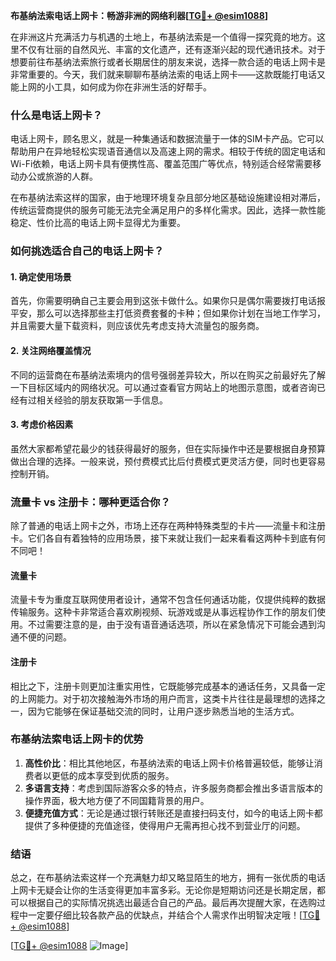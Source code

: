 **布基纳法索电话上网卡：畅游非洲的网络利器[[TG💪+ @esim1088](https://t.me/s/esim1088)]**

在非洲这片充满活力与机遇的土地上，布基纳法索是一个值得一探究竟的地方。这里不仅有壮丽的自然风光、丰富的文化遗产，还有逐渐兴起的现代通讯技术。对于想要前往布基纳法索旅行或者长期居住的朋友来说，选择一款合适的电话上网卡是非常重要的。今天，我们就来聊聊布基纳法索的电话上网卡——这款既能打电话又能上网的小工具，如何成为你在非洲生活的好帮手。

### 什么是电话上网卡？

电话上网卡，顾名思义，就是一种集通话和数据流量于一体的SIM卡产品。它可以帮助用户在异地轻松实现语音通信以及高速上网的需求。相较于传统的固定电话和Wi-Fi依赖，电话上网卡具有便携性高、覆盖范围广等优点，特别适合经常需要移动办公或旅游的人群。

在布基纳法索这样的国家，由于地理环境复杂且部分地区基础设施建设相对滞后，传统运营商提供的服务可能无法完全满足用户的多样化需求。因此，选择一款性能稳定、性价比高的电话上网卡显得尤为重要。

### 如何挑选适合自己的电话上网卡？

#### 1. 确定使用场景

首先，你需要明确自己主要会用到这张卡做什么。如果你只是偶尔需要拨打电话报平安，那么可以选择那些主打低资费套餐的卡种；但如果你计划在当地工作学习，并且需要大量下载资料，则应该优先考虑支持大流量包的服务商。

#### 2. 关注网络覆盖情况

不同的运营商在布基纳法索境内的信号强弱差异较大，所以在购买之前最好先了解一下目标区域内的网络状况。可以通过查看官方网站上的地图示意图，或者咨询已经有过相关经验的朋友获取第一手信息。

#### 3. 考虑价格因素

虽然大家都希望花最少的钱获得最好的服务，但在实际操作中还是要根据自身预算做出合理的选择。一般来说，预付费模式比后付费模式更灵活方便，同时也更容易控制开销。

### 流量卡 vs 注册卡：哪种更适合你？

除了普通的电话上网卡之外，市场上还存在两种特殊类型的卡片——流量卡和注册卡。它们各自有着独特的应用场景，接下来就让我们一起来看看这两种卡到底有何不同吧！

#### 流量卡

流量卡专为重度互联网使用者设计，通常不包含任何通话功能，仅提供纯粹的数据传输服务。这种卡非常适合喜欢刷视频、玩游戏或是从事远程协作工作的朋友们使用。不过需要注意的是，由于没有语音通话选项，所以在紧急情况下可能会遇到沟通不便的问题。

#### 注册卡

相比之下，注册卡则更加注重实用性，它既能够完成基本的通话任务，又具备一定的上网能力。对于初次接触海外市场的用户而言，这类卡片往往是最理想的选择之一，因为它能够在保证基础交流的同时，让用户逐步熟悉当地的生活方式。

### 布基纳法索电话上网卡的优势

1. **高性价比**：相比其他地区，布基纳法索的电话上网卡价格普遍较低，能够让消费者以更低的成本享受到优质的服务。
2. **多语言支持**：考虑到国际游客众多的特点，许多服务商都会推出多语言版本的操作界面，极大地方便了不同国籍背景的用户。
3. **便捷充值方式**：无论是通过银行转账还是直接扫码支付，如今的电话上网卡都提供了多种便捷的充值途径，使得用户无需再担心找不到营业厅的问题。

### 结语

总之，在布基纳法索这样一个充满魅力却又略显陌生的地方，拥有一张优质的电话上网卡无疑会让你的生活变得更加丰富多彩。无论你是短期访问还是长期定居，都可以根据自己的实际情况挑选出最适合自己的产品。最后再次提醒大家，在选购过程中一定要仔细比较各款产品的优缺点，并结合个人需求作出明智决定哦！[[TG💪+ @esim1088](https://t.me/s/esim1088)]

[[TG💪+ @esim1088](https://t.me/s/esim1088) ![Image](https://i.postimg.cc/4NQfJmqS/Snipaste-2025-05-13-00-14-12.png)]